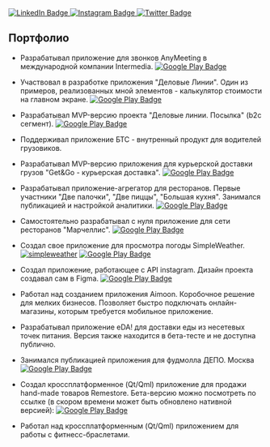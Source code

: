 <div id="badges">
  <a href="http://linkedin.com/in/boronin-serge">
    <img src="https://img.shields.io/badge/LinkedIn-blue?style=for-the-badge&logo=linkedin&logoColor=white" alt="LinkedIn Badge"/>
  </a>
  <a href="https://www.instagram.com/sergeiboronin/">
    <img src="https://img.shields.io/badge/Instagram-bc2a8d?style=for-the-badge&logo=instagram&logoColor=white" alt="Instagram Badge"/>
  </a>
  <a href="https://twitter.com/serboronin">
    <img src="https://img.shields.io/badge/Twitter-blue?style=for-the-badge&logo=twitter&logoColor=white" alt="Twitter Badge"/>
  </a>
</div>

## Портфолио

- Разрабатывал приложение для звонков AnyMeeting в международной компании
Intermedia. 
[![Google Play Badge](https://img.shields.io/badge/Google&nbsp;Play-green?style=for-the-badge&logo=GooglePlay&logoColor=white)](https://play.google.com/store/apps/details?id=net.intermedia.newmeeting)

- Участвовал в разработке приложения "Деловые Линии". Один из примеров,
реализованных мной элементов - калькулятор стоимости на главном экране.
[![Google Play Badge](https://img.shields.io/badge/Google&nbsp;Play-green?style=for-the-badge&logo=GooglePlay&logoColor=white)](https://play.google.com/store/apps/details?id=ru.dellin.cabinet)

- Разрабатывал MVP-версию проекта "Деловые линии. Посылка" (b2c сегмент). 
[![Google Play Badge](https://img.shields.io/badge/Google&nbsp;Play-green?style=for-the-badge&logo=GooglePlay&logoColor=white)](https://play.google.com/store/apps/details?id=ru.dellin.b2c)

- Поддерживал приложение БТС - внутренный продукт для водителей грузовиков.

- Разрабатывал MVP-версию приложения для курьерской доставки грузов "Get&Go -
курьерская доставка". 
[![Google Play Badge](https://img.shields.io/badge/Google&nbsp;Play-green?style=for-the-badge&logo=GooglePlay&logoColor=white)](https://play.google.com/store/apps/details?id=ru.bia.courier)

- Разрабатывал приложение-агрегатор для ресторанов. Первые участники "Две палочки",
"Две пиццы", "Большая кухня". Занимался публикацией и настройкой аналитики.
[![Google Play Badge](https://img.shields.io/badge/Google&nbsp;Play-green?style=for-the-badge&logo=GooglePlay&logoColor=white)](https://play.google.com/store/apps/details?id=com.supplerus.foodlovers)

- Самостоятельно разрабатывал с нуля приложение для сети ресторанов "Марчеллис".
[![Google Play Badge](https://img.shields.io/badge/Google&nbsp;Play-green?style=for-the-badge&logo=GooglePlay&logoColor=white)](https://play.google.com/store/apps/details?id=com.supplerus.marcellis)

- Создал свое приложение для просмотра погоды SimpleWeather. 
[![simpleweather](https://img.shields.io/badge/github-black?style=for-the-badge&logo=Github&logoColor=white)](https://github.com/boronin-serge/simpleweather)
[![Google Play Badge](https://img.shields.io/badge/Google&nbsp;Play-green?style=for-the-badge&logo=GooglePlay&logoColor=white)](https://play.google.com/store/apps/details?id=ru.boronin.simpleweather)

- Создал приложение, работающее с API instagram. Дизайн проекта создавал сам в Figma.
[![Google Play Badge](https://img.shields.io/badge/Google&nbsp;Play-green?style=for-the-badge&logo=GooglePlay&logoColor=white)](https://play.google.com/store/apps/details?id=ru.boronin.sgram)

- Работал над созданием приложения Aimoon. Коробочное решение для мелких бизнесов.
Позволяет быстро подключать онлайн-магазины, которым требуется мобильное
приложение.

- Разрабатывал приложение eDA! для доставки еды из несетевых точек питания. Версия
также находится в бета-тесте и не доступна публично.

- Занимался публикацией приложения для фудмолла ДЕПО. Москва
[![Google Play Badge](https://img.shields.io/badge/Google&nbsp;Play-green?style=for-the-badge&logo=GooglePlay&logoColor=white)](https://play.google.com/store/apps/details?id=io.framework7.testapp)

- Создал кроссплатформенное (Qt/Qml) приложение для продажи hand-made товаров
Remestore. Бета-версию можно посмотреть по ссылке (в скором времени может быть
обновлено нативной версией):
[![Google Play Badge](https://img.shields.io/badge/Google&nbsp;Play-green?style=for-the-badge&logo=GooglePlay&logoColor=white)](https://play.google.com/store/apps/details?id=ru.applabs.Remestore)

- Работал над кроссплатформенным (Qt/Qml) приложением для работы с
фитнесс-браслетами. 
